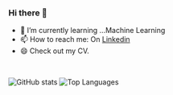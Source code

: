 ### Hi there 👋

<!--
**devtechnocode/devtechnocode** is a ✨ _special_ ✨ repository because its `README.md` (this file) appears on your GitHub profile.

Here are some ideas to get you started: -->


- 🌱 I’m currently learning ...Machine Learning
- 📫 How to reach me: On [Linkedin](https://www.linkedin.com/in/anand-patel-98204a199/)
- 😄 Check out my CV.
<br />



![GitHub stats](https://github-readme-stats.vercel.app/api?username=devtechnocode&show_icons=true&theme=tokyonight)
![Top Languages](https://github-readme-stats.vercel.app/api/top-langs/?username=devtechnocode&theme=tokyonight)


